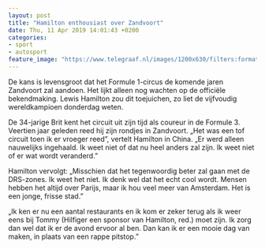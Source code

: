 ```yaml
---
layout: post
title: "Hamilton enthousiast over Zandvoort"
date: Thu, 11 Apr 2019 14:01:43 +0200
categories: 
- sport 
- autosport 
feature_image: "https://www.telegraaf.nl/images/1200x630/filters:format(jpeg):quality(80)/cdn-kiosk-api.telegraaf.nl/01a13cd2-5c52-11e9-8d0e-02d1dbdc35d1.jpg"
---
```


<p class="intro">De kans is levensgroot dat het Formule 1-circus de komende jaren Zandvoort zal aandoen. Het lijkt alleen nog wachten op de officiële bekendmaking. Lewis Hamilton zou dit toejuichen, zo liet de vijfvoudig wereldkampioen donderdag weten.</p> <p>De 34-jarige Brit kent het circuit uit zijn tijd als coureur in de Formule 3. Veertien jaar geleden reed hij zijn rondjes in Zandvoort. „Het was een tof circuit toen ik er vroeger reed”, vertelt Hamilton in China. „Er werd alleen nauwelijks ingehaald. Ik weet niet of dat nu heel anders zal zijn. Ik weet niet of er wat wordt veranderd.”</p><p>Hamilton vervolgt: „Misschien dat het tegenwoordig beter zal gaan met de DRS-zones. Ik weet het niet. Ik denk wel dat het echt cool wordt. Mensen hebben het altijd over Parijs, maar ik hou veel meer van Amsterdam. Het is een jonge, frisse stad.”</p><p>„Ik ken er nu een aantal restaurants en ik kom er zeker terug als ik weer eens bij Tommy (Hilfiger een sponsor van Hamilton, red.) moet zijn. Ik zorg dan wel dat ik er de avond ervoor al ben. Dan kan ik er een mooie dag van maken, in plaats van een rappe pitstop.”</p>
